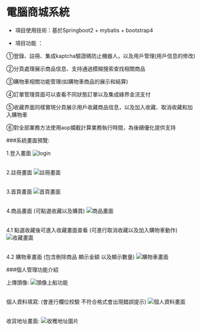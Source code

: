 # 電腦商城系統

- 項目使用技術：基於Springboot2 + mybatis + bootstrap4

- 項目功能 ：

①登錄、註冊、集成kaptcha驗證碼防止機器人，以及用戶管理(用戶信息的修改)

②分頁處理展示商品信息、支持通過模糊搜索查找相關商品

③購物車相關功能管理(如購物車商品的展示和結算)

④訂單管理頁面可以查看不同狀態訂單以及集成綠界金流支付

⑤收藏界面同樣實現分頁展示用戶收藏商品信息，以及加入收藏、取消收藏和加入購物車

⑥對全部業務方法使用aop攔截計算業務執行時間，為後續優化提供支持

###系統畫面預覽: 

1.登入畫面
![login](https://github.com/yaiiow159/computerstore/assets/39752246/99b02da7-82b4-4e23-a89f-62a85a594fbe) <br><br>

2.註冊畫面
![註冊畫面](https://github.com/yaiiow159/computerstore/assets/39752246/5f4b2af2-f3bb-43a9-94b2-1e39bd51945e) <br><br>

3.首頁畫面
![首頁畫面](https://github.com/yaiiow159/computerstore/assets/39752246/db752e76-fa9a-4ed1-87f8-26fcda1a6358) <br><br>

4.商品畫面 (可點選收藏以及購買)
![商品畫面](https://github.com/yaiiow159/computerstore/assets/39752246/ed7ed34f-709a-4b75-9985-69f88995aa5e) <br><br>

4.1 點選收藏後可進入收藏畫面查看 (可進行取消收藏以及加入購物車動作)
![收藏畫面](https://github.com/yaiiow159/computerstore/assets/39752246/eb3ec321-3beb-49af-a7cd-c50e1eec9821) <br><br>

4.2 購物車畫面 (包含刪除商品 顯示金額 以及顯示數量)
![購物車畫面](https://github.com/yaiiow159/computerstore/assets/39752246/b7b3958a-5037-450d-8296-532bb1aa5ed1)

###個人管理功能介紹 

上傳頭像:
![頭像上船功能](https://github.com/yaiiow159/computerstore/assets/39752246/30a13b7d-c541-44fb-b88b-efc3bdc2efd5) <br><br>

個人資料填寫: (會進行欄位校驗 不符合格式會出現錯誤提示)
![個人資料畫面](https://github.com/yaiiow159/computerstore/assets/39752246/c3a75875-47d1-482f-ae18-7f068206a55b) <br><br>

收貨地址畫面:
![收穫地址圖片](https://github.com/yaiiow159/computerstore/assets/39752246/6776225e-6988-45bc-9ae7-86f08e3762e5)



















